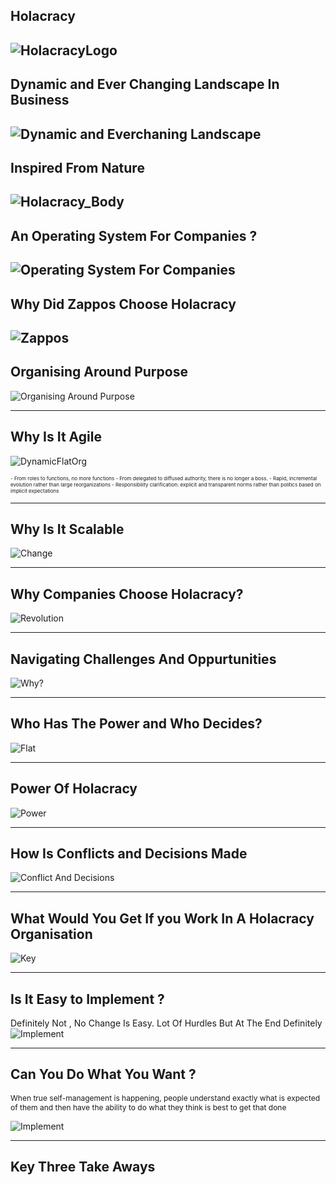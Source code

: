 ## Holacracy 
![HolacracyLogo](logo.png)
---
## Dynamic and Ever Changing Landscape In Business
![Dynamic and Everchaning Landscape](dynamiccme.png)
---
## Inspired From Nature 
![Holacracy_Body](holocracy.png)
---
## An Operating System For Companies ?
![Operating System For Companies](operatingsys.png)
---
## Why Did Zappos Choose Holacracy
![Zappos](zappos.jpg)
---
## Organising Around Purpose
![Organising Around Purpose](HWD.png)

---
## Why Is It Agile
![DynamicFlatOrg](dynamicflat.png)

<p style="font-size:8">
- From roles to functions, no more functions
- From delegated to diffused authority, there is no longer a boss.
- Rapid, incremental evolution rather than large reorganizations
- Responsibility clarification: explicit and transparent norms rather than politics  based on implicit expectations
</p>

---
## Why Is It Scalable
![Change](Thechange.png)

---
## Why Companies Choose Holacracy?
![Revolution](holocracyrevolution.png)

---
## Navigating Challenges And Oppurtunities
![Why?](challengesvsoppurutnites.png)

---
## Who Has The Power and Who Decides?
![Flat](Flat.png)


---
## Power Of Holacracy
![Power](IDEX.png)

---
## How Is Conflicts and Decisions Made
![Conflict And Decisions](Conflictsanddecisions.png)

---
## What Would You Get If you Work In A Holacracy Organisation
![Key](key.png)

---
## Is It Easy to Implement ?
Definitely Not , No Change Is Easy. Lot Of Hurdles But At The End Definitely 
![Implement](traditionalco.png)

---
## Can You Do What You Want ? 

<p style="font-size:12">When true self-management is happening, people understand exactly what is expected of them and then have the ability to do what they think is best to get that done</p>

![Implement](holocracyrevolution.png)

---
## Key Three Take Aways 




